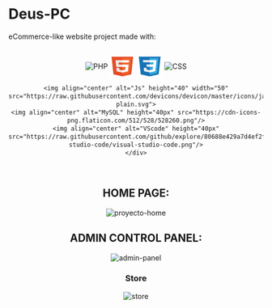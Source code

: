 # Deus-PC
eCommerce-like website project made with:

<!--Technologies I also used: Apache, XAMPP, PhpMyAdmin-->

  <div style="display: inline_block" align="center"><br>
    <img align="center" alt="PHP" height="40px" src="https://cdn-icons-png.flaticon.com/512/919/919830.png" />
    <img align="center" alt="HTML" height="40" width="50" src="https://raw.githubusercontent.com/devicons/devicon/master/icons/html5/html5-original.svg">
    <img align="center" alt="CSS" height="40" width="50" src="https://raw.githubusercontent.com/devicons/devicon/master/icons/css3/css3-original.svg">
    <img align="center" alt="CSS" height="40" width="50" src="https://e7.pngegg.com/pngimages/391/430/png-clipart-bootstrap-full-logo-tech-companies.png">

    <img align="center" alt="Js" height="40" width="50" src="https://raw.githubusercontent.com/devicons/devicon/master/icons/javascript/javascript-plain.svg">
    <img align="center" alt="MySQL" height="40px" src="https://cdn-icons-png.flaticon.com/512/528/528260.png"/>
    <img align="center" alt="VScode" height="40px" src="https://raw.githubusercontent.com/github/explore/80688e429a7d4ef2fca1e82350fe8e3517d3494d/topics/visual-studio-code/visual-studio-code.png"/>
    </div>
<br>


 
 


## HOME PAGE:

![proyecto-home](https://user-images.githubusercontent.com/95076842/213441446-83e31063-f35d-4640-8111-b94be58bcc17.jpg)

## ADMIN CONTROL PANEL:

![admin-panel](https://user-images.githubusercontent.com/95076842/213450058-5b1972ac-d06e-46b2-ba5b-96924e1049fe.jpg)

### Store

![store](https://user-images.githubusercontent.com/95076842/213450718-ddbf82c1-3143-4ec2-a42c-59d938653abd.jpg)



